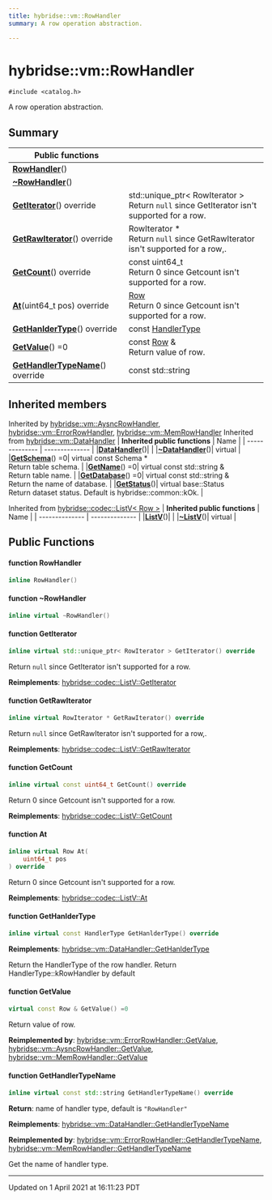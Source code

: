 ```yaml
---
title: hybridse::vm::RowHandler
summary: A row operation abstraction. 

---
```

# hybridse::vm::RowHandler



`#include <catalog.h>`

A row operation abstraction. 
## Summary


|  Public functions|            |
| -------------- | -------------- |
|**[RowHandler](/hybridse/usage/api/c++/Classes/classhybridse_1_1vm_1_1_row_handler.md#function-rowhandler)**()|  |
|**[~RowHandler](/hybridse/usage/api/c++/Classes/classhybridse_1_1vm_1_1_row_handler.md#function-~rowhandler)**()|  |
|**[GetIterator](/hybridse/usage/api/c++/Classes/classhybridse_1_1vm_1_1_row_handler.md#function-getiterator)**() override| std::unique_ptr< RowIterator > <br>Return `null` since GetIterator isn't supported for a row.  |
|**[GetRawIterator](/hybridse/usage/api/c++/Classes/classhybridse_1_1vm_1_1_row_handler.md#function-getrawiterator)**() override| RowIterator * <br>Return `null` since GetRawIterator isn't supported for a row,.  |
|**[GetCount](/hybridse/usage/api/c++/Classes/classhybridse_1_1vm_1_1_row_handler.md#function-getcount)**() override| const uint64_t <br>Return 0 since Getcount isn't supported for a row.  |
|**[At](/hybridse/usage/api/c++/Classes/classhybridse_1_1vm_1_1_row_handler.md#function-at)**(uint64_t pos) override| [Row](/hybridse/usage/api/c++/Classes/classhybridse_1_1codec_1_1_row.md) <br>Return 0 since Getcount isn't supported for a row.  |
|**[GetHanlderType](/hybridse/usage/api/c++/Classes/classhybridse_1_1vm_1_1_row_handler.md#function-gethanldertype)**() override| const [HandlerType](/hybridse/usage/api/c++/Namespaces/namespacehybridse_1_1vm.md#enum-handlertype)  |
|**[GetValue](/hybridse/usage/api/c++/Classes/classhybridse_1_1vm_1_1_row_handler.md#function-getvalue)**() =0| const [Row](/hybridse/usage/api/c++/Classes/classhybridse_1_1codec_1_1_row.md) & <br>Return value of row.  |
|**[GetHandlerTypeName](/hybridse/usage/api/c++/Classes/classhybridse_1_1vm_1_1_row_handler.md#function-gethandlertypename)**() override| const std::string  |

## Inherited members
Inherited by [hybridse::vm::AysncRowHandler](/hybridse/usage/api/c++/Classes/classhybridse_1_1vm_1_1_aysnc_row_handler.md), [hybridse::vm::ErrorRowHandler](/hybridse/usage/api/c++/Classes/classhybridse_1_1vm_1_1_error_row_handler.md), [hybridse::vm::MemRowHandler](/hybridse/usage/api/c++/Classes/classhybridse_1_1vm_1_1_mem_row_handler.md)
Inherited from [hybridse::vm::DataHandler](/hybridse/usage/api/c++/Classes/classhybridse_1_1vm_1_1_data_handler.md)
| **Inherited public functions** | Name           |
| -------------- | -------------- |
|**[DataHandler](/hybridse/usage/api/c++/Classes/classhybridse_1_1vm_1_1_data_handler.md#function-datahandler)**()|  |
|**[~DataHandler](/hybridse/usage/api/c++/Classes/classhybridse_1_1vm_1_1_data_handler.md#function-~datahandler)**()| virtual  |
|**[GetSchema](/hybridse/usage/api/c++/Classes/classhybridse_1_1vm_1_1_data_handler.md#function-getschema)**() =0| virtual const Schema * <br>Return table schema.  |
|**[GetName](/hybridse/usage/api/c++/Classes/classhybridse_1_1vm_1_1_data_handler.md#function-getname)**() =0| virtual const std::string & <br>Return table name.  |
|**[GetDatabase](/hybridse/usage/api/c++/Classes/classhybridse_1_1vm_1_1_data_handler.md#function-getdatabase)**() =0| virtual const std::string & <br>Return the name of database.  |
|**[GetStatus](/hybridse/usage/api/c++/Classes/classhybridse_1_1vm_1_1_data_handler.md#function-getstatus)**()| virtual base::Status <br>Return dataset status. Default is hybridse::common::kOk.  |

Inherited from [hybridse::codec::ListV< Row >](/hybridse/usage/api/c++/Classes/classhybridse_1_1codec_1_1_list_v.md)
| **Inherited public functions** | Name           |
| -------------- | -------------- |
|**[ListV](/hybridse/usage/api/c++/Classes/classhybridse_1_1codec_1_1_list_v.md#function-listv)**()|  |
|**[~ListV](/hybridse/usage/api/c++/Classes/classhybridse_1_1codec_1_1_list_v.md#function-~listv)**()| virtual  |


## Public Functions

#### function RowHandler

```cpp
inline RowHandler()
```


#### function ~RowHandler

```cpp
inline virtual ~RowHandler()
```


#### function GetIterator

```cpp
inline virtual std::unique_ptr< RowIterator > GetIterator() override
```

Return `null` since GetIterator isn't supported for a row. 

**Reimplements**: [hybridse::codec::ListV::GetIterator](/hybridse/usage/api/c++/Classes/classhybridse_1_1codec_1_1_list_v.md#function-getiterator)


#### function GetRawIterator

```cpp
inline virtual RowIterator * GetRawIterator() override
```

Return `null` since GetRawIterator isn't supported for a row,. 

**Reimplements**: [hybridse::codec::ListV::GetRawIterator](/hybridse/usage/api/c++/Classes/classhybridse_1_1codec_1_1_list_v.md#function-getrawiterator)


#### function GetCount

```cpp
inline virtual const uint64_t GetCount() override
```

Return 0 since Getcount isn't supported for a row. 

**Reimplements**: [hybridse::codec::ListV::GetCount](/hybridse/usage/api/c++/Classes/classhybridse_1_1codec_1_1_list_v.md#function-getcount)


#### function At

```cpp
inline virtual Row At(
    uint64_t pos
) override
```

Return 0 since Getcount isn't supported for a row. 

**Reimplements**: [hybridse::codec::ListV::At](/hybridse/usage/api/c++/Classes/classhybridse_1_1codec_1_1_list_v.md#function-at)


#### function GetHanlderType

```cpp
inline virtual const HandlerType GetHanlderType() override
```


**Reimplements**: [hybridse::vm::DataHandler::GetHanlderType](/hybridse/usage/api/c++/Classes/classhybridse_1_1vm_1_1_data_handler.md#function-gethanldertype)


Return the HandlerType of the row handler. Return HandlerType::kRowHandler by default 


#### function GetValue

```cpp
virtual const Row & GetValue() =0
```

Return value of row. 

**Reimplemented by**: [hybridse::vm::ErrorRowHandler::GetValue](/hybridse/usage/api/c++/Classes/classhybridse_1_1vm_1_1_error_row_handler.md#function-getvalue), [hybridse::vm::AysncRowHandler::GetValue](/hybridse/usage/api/c++/Classes/classhybridse_1_1vm_1_1_aysnc_row_handler.md#function-getvalue), [hybridse::vm::MemRowHandler::GetValue](/hybridse/usage/api/c++/Classes/classhybridse_1_1vm_1_1_mem_row_handler.md#function-getvalue)


#### function GetHandlerTypeName

```cpp
inline virtual const std::string GetHandlerTypeName() override
```


**Return**: name of handler type, default is `"RowHandler"`

**Reimplements**: [hybridse::vm::DataHandler::GetHandlerTypeName](/hybridse/usage/api/c++/Classes/classhybridse_1_1vm_1_1_data_handler.md#function-gethandlertypename)


**Reimplemented by**: [hybridse::vm::ErrorRowHandler::GetHandlerTypeName](/hybridse/usage/api/c++/Classes/classhybridse_1_1vm_1_1_error_row_handler.md#function-gethandlertypename), [hybridse::vm::MemRowHandler::GetHandlerTypeName](/hybridse/usage/api/c++/Classes/classhybridse_1_1vm_1_1_mem_row_handler.md#function-gethandlertypename)


Get the name of handler type. 


-------------------------------

Updated on  1 April 2021 at 16:11:23 PDT